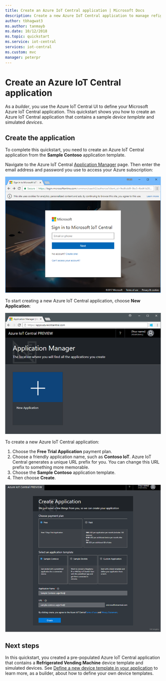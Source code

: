 ```yaml
---
title: Create an Azure IoT Central application | Microsoft Docs
description: Create a new Azure IoT Central application to manage refigerated vending devices. View the telemetry data generated from your simulated devices.
author: tbhagwat3
ms.author: tanmayb
ms.date: 10/12/2018
ms.topic: quickstart
ms.service: iot-central
services: iot-central
ms.custom: mvc
manager: peterpr
---
```


# Create an Azure IoT Central application

As a _builder_, you use the Azure IoT Central UI to define your Microsoft Azure IoT Central application. This quickstart shows you how to create an Azure IoT Central application that contains a sample _device template_ and simulated _devices_.

## Create the application

To complete this quickstart, you need to create an Azure IoT Central application from the **Sample Contoso** application template.

Navigate to the Azure IoT Central [Application Manager](https://aka.ms/iotcentral) page. Then enter the email address and password you use to access your Azure subscription:

![Enter your organization account](media/quick-deploy-iot-central/sign-in.png)

To start creating a new Azure IoT Central application, choose **New Application**:

![Azure IoT Central Application Manager page](media/quick-deploy-iot-central/iotcentralhome.png)

To create a new Azure IoT Central application:

1. Choose the **Free Trial Application** payment plan.
1. Choose a friendly application name, such as **Contoso IoT**. Azure IoT Central generates a unique URL prefix for you. You can change this URL prefix to something more memorable.
1. Choose the **Sample Contoso** application template.
1. Then choose **Create**.

![Azure IoT Central Create Application page](media/quick-deploy-iot-central/iotcentralcreate.png)

## Next steps

In this quickstart, you created a pre-populated Azure IoT Central application that contains a **Refrigerated Vending Machine** device template and simulated devices. See [Define a new device template in your application](tutorial-define-device-type.md) to learn more, as a builder, about how to define your own device templates.
